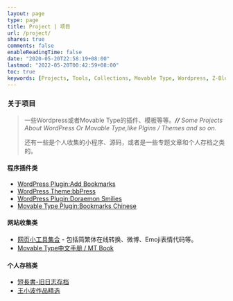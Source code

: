 ```yaml
---
layout: page
type: page
title: Project | 项目
url: /project/
shares: true
comments: false
enableReadingTime: false
date: "2020-05-20T22:58:19+08:00"
lastmod: "2022-05-20T00:42:59+08:00"
toc: true
keywords: [Projects, Tools, Collections, Movable Type, Wordpress, Z-Blog, 王小波]
---
```


### 关于项目

> 一些Wordpress或者Movable Type的插件、模板等等。***//*** *Some Projects About WordPress Or Movable Type,like Plgins / Themes and so on.*
>
> 还有一些是个人收集的小程序、源码，或者是一些专题文章和个人存档之类的。

<!--more-->
#### 程序插件类

- [WordPress Plugin:Add Bookmarks](https://zhu8.net/blog/2006/09/wordpress-plugin-add-bookmarks.html)
- [WordPress Theme:bbPress](https://zhu8.net/project/bbpress-theme.html)
- [WordPress Plugin:Doraemon Smilies](https://zhu8.net/project/doraemon-smilies.html)
- [Movable Type Plugin:Bookmarks Chinese](https://zhu8.net/blog/2009/06/bookmarks-chinese.html)

#### 网站收集类

- [网页小工具集合](/tools/) - 包括简繁体在线转换、微博、Emoji表情代码等。
- [Movable Type中文手册 / MT Book](/mtbook/)

#### 个人存档类

- [短長書-旧日志存档](/old/)
- [王小波作品精选](/wang2/)
